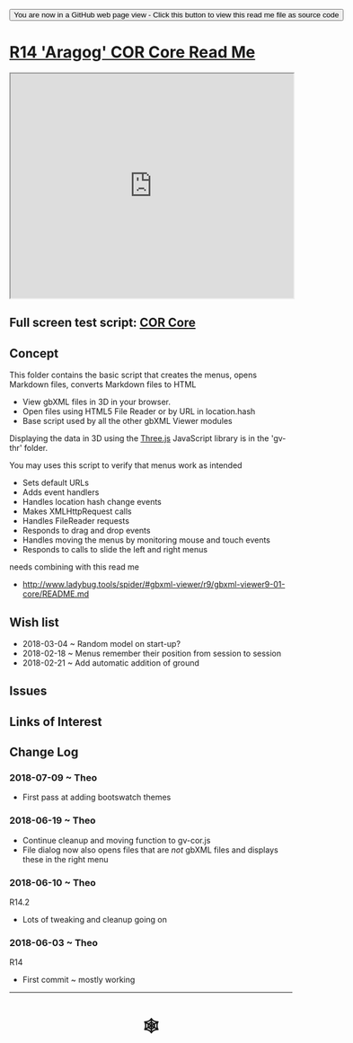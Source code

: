 <span style=display:none; >[You are now in a GitHub source code view - click this link to view Read Me file as a web page](http://www.ladybug.tools/spider/index.html#gbxml-viewer/r14/gv-cor-core/README.md "View file as a web page." ) </span>

<div><input type=button onclick="window.location.href='https://github.com/ladybug-tools/spider/blob/master/gbxml-viewer/r14/gv-cor-core/README.md'";
value='You are now in a GitHub web page view - Click this button to view this read me file as source code' ></div>

# [R14 'Aragog' COR Core Read Me]( #gbxml-viewer/r14/gv-cor-core/README.md )


<iframe class=iframeReadMe src=https://www.ladybug.tools/spider/gbxml-viewer/r14/gv-cor-core/gv-cor.html width=100% height=400px >Iframes are not displayed on github.com</iframe>


## Full screen test script: [COR Core]( https://www.ladybug.tools/spider/gbxml-viewer/r14/gv-cor-core/gv-cor.html )


## Concept


This folder contains the basic script that creates the menus, opens Markdown files, converts Markdown files to HTML
* View gbXML files in 3D in your browser.
* Open files using HTML5 File Reader or by URL in location.hash
* Base script used by all the other gbXML Viewer modules

Displaying the data in 3D using the [Three.js]( https://threejs.org ) JavaScript library is in the 'gv-thr' folder.

You may uses this script to verify that menus work as intended

* Sets default URLs
* Adds event handlers
* Handles location hash change events
* Makes XMLHttpRequest calls
* Handles FileReader requests
* Responds to drag and drop events
* Handles moving the menus by monitoring mouse and touch events
* Responds to calls to slide the left and right menus


needs combining with this read me

* <http://www.ladybug.tools/spider/#gbxml-viewer/r9/gbxml-viewer9-01-core/README.md>


## Wish list


* 2018-03-04 ~ Random model on start-up?
* 2018-02-18 ~ Menus remember their position from session to session
* 2018-02-21 ~ Add automatic addition of ground


## Issues



## Links of Interest



## Change Log

### 2018-07-09 ~ Theo

* First pass at adding bootswatch themes


### 2018-06-19 ~ Theo

* Continue cleanup and moving function to gv-cor.js
* File dialog now also opens files that are *not* gbXML files and displays these in the right menu

### 2018-06-10 ~ Theo

R14.2
* Lots of tweaking and cleanup going on

### 2018-06-03 ~ Theo

R14
* First commit ~ mostly working

***

# <center title="hello!" ><a href=javascript:window.scrollTo(0,0); style=text-decoration:none; > &#x1f578; </a></center>



